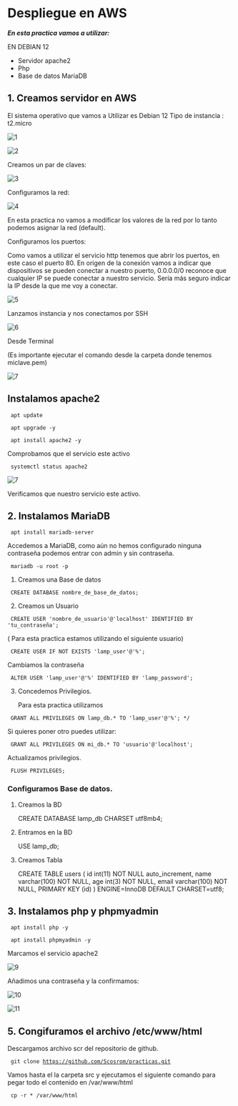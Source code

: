 # Despliegue en AWS

***En esta practica vamos a utilizar:***

EN DEBIAN 12
- Servidor apache2
- Php
- Base de datos MariaDB

## 1. Creamos servidor en AWS

El sistema operativo que vamos a Utilizar es Debian 12
Tipo de instancia : t2.micro

![1](https://github.com/Scosrom/practicas/assets/114906778/26cfe80c-29ec-4d45-b194-8eef99e41d45)

![2](https://github.com/Scosrom/practicas/assets/114906778/d93ffb6b-c003-4511-aaae-1d63332ba369)

Creamos un par de claves:

![3](https://github.com/Scosrom/practicas/assets/114906778/7e999806-520e-4221-a318-ccfbcdb28ccf)

Configuramos la red:

![4](https://github.com/Scosrom/practicas/assets/114906778/5a039b98-6459-48a2-a6c7-199f469d2b23)

En esta practica no vamos a modificar los valores de la red por lo tanto podemos asignar la red (default).

Configuramos los puertos:

Como vamos a utilizar el servicio http tenemos que abrir los puertos, en este caso el puerto 80.
En origen de la conexión vamos a indicar que dispositivos se pueden conectar a nuestro puerto, 0.0.0.0/0 reconoce que cualquier IP se puede conectar a nuestro servicio. Sería más seguro indicar la IP desde la que me voy a conectar. 

![5](https://github.com/Scosrom/practicas/assets/114906778/102a3e65-f0c8-4240-9c98-875ae3939255)

Lanzamos instancia y nos conectamos por SSH

![6](https://github.com/Scosrom/practicas/assets/114906778/71043521-ee33-440b-8872-9b6d57839d1e)

Desde Terminal

(Es importante ejecutar el comando desde la carpeta donde tenemos miclave.pem)

![7](https://github.com/Scosrom/practicas/assets/114906778/d3df5d5e-6f99-45f4-ab7a-d99850f9d620)

## Instalamos apache2

<code> apt update </code>

<code> apt upgrade -y </code>

<code> apt install apache2 -y </code>

Comprobamos que el servicio este activo

<code> systemctl status apache2 </code>

![7](https://github.com/Scosrom/practicas/assets/114906778/6eceda8d-eebb-47ac-982e-88c25edc7ff9)

Verificamos que nuestro servicio este activo. 

## 2. Instalamos MariaDB

<code> apt install mariadb-server </code>

Accedemos a MariaDB, como aún no hemos configurado ninguna contraseña podemos entrar con admin y sin contraseña.

<code> mariadb -u root -p </code>

1. Creamos una Base de datos

  <code>  CREATE DATABASE nombre_de_base_de_datos; </code> 

2. Creamos un Usuario
   
<code> CREATE USER 'nombre_de_usuario'@'localhost' IDENTIFIED BY 'tu_contraseña'; </code>

( Para esta practica estamos utilizando el siguiente usuario)


<code> CREATE USER IF NOT EXISTS 'lamp_user'@'%';  </code>

Cambiamos la contraseña

<code> ALTER USER 'lamp_user'@'%' IDENTIFIED BY 'lamp_password'; </code>

3. Concedemos Privilegios.

   Para esta practica utilizamos
   
  <code> GRANT ALL PRIVILEGES ON lamp_db.* TO 'lamp_user'@'%';
*/ </code>

  Si quieres poner otro puedes utilizar:

<code> GRANT ALL PRIVILEGES ON mi_db.* TO 'usuario'@'localhost'; </code>

Actualizamos privilegios.

<code> FLUSH PRIVILEGES; </code>

### Configuramos Base de datos.

  1. Creamos la BD

     CREATE DATABASE lamp_db CHARSET utf8mb4;
     
  2. Entramos en la BD

     USE lamp_db;
     
  3. Creamos Tabla

     CREATE TABLE users (
  id int(11) NOT NULL auto_increment,
  name varchar(100) NOT NULL,
  age int(3) NOT NULL,
  email varchar(100) NOT NULL,
  PRIMARY KEY (id)
) ENGINE=InnoDB DEFAULT CHARSET=utf8;



## 3. Instalamos php y phpmyadmin

<code> apt install php -y </code>

<code> apt install phpmyadmin -y </code>

Marcamos el servicio apache2

![9](https://github.com/Scosrom/practicas/assets/114906778/e68032f4-cd17-4df5-bd95-b394f956bddc)

Añadimos una contraseña y la confirmamos:

![10](https://github.com/Scosrom/practicas/assets/114906778/e9ecb251-0cec-4626-8d1b-010bf13a3a8f)


![11](https://github.com/Scosrom/practicas/assets/114906778/cab47573-c09f-45d5-afc1-58018cc54a38)

## 5. Congifuramos el archivo /etc/www/html

Descargamos archivo scr del repositorio de github. 

<code> git clone https://github.com/Scosrom/practicas.git </code>

Vamos hasta el la carpeta src y ejecutamos el siguiente comando para pegar todo el contenido en /var/www/html

<code> cp -r * /var/www/html </code>
























